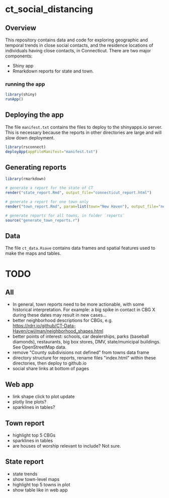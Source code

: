 # ct_social_distancing

## Overview

This repository contains data and code for exploring geographic and temporal trends in close social contacts, and the residence locations of individuals having close contacts, in Connecticut.  There are two major components: 
* Shiny app
* Rmarkdown reports for state and town. 

### running the app

```r
library(shiny)
runApp()
```

## Deploying the app 

The file `manifest.txt` contains the files to deploy to the shinyapps.io server. This is necessary because the reports in other directories are large and will slow down deployment. 

```r
library(rsconnect)
deployApp(appFileManifest="manifest.txt")
```

## Generating reports

```r
library(rmarkdown)

# generate a report for the state of CT
render("state_report.Rmd", output_file="connecticut_report.html")

# generate a report for one town only
render("town_report.Rmd", param=list(town="New Haven"), output_file="new_haven_report.html")

# generate reports for all towns, in folder `reports`
source("generate_town_reports.r")
```

## Data

The file `ct_data.Rsave` contains data frames and spatial features used to make the maps and tables. 


# TODO

## All

* In general, town reports need to be more actionable, with some historical interpretation. For example: a big spike in contact in CBG X during these dates may result in new cases...
* better neighborhood descriptions for CBGs, e.g. <https://rdrr.io/github/CT-Data-Haven/cwi/man/neighborhood_shapes.html>
* better points of interest: schools, car dealerships, parks (baseball diamonds), restaurants, big box stores, DMV, state/municipal buildings. See OpenStreetMap data. 
* remove "County subdivisions not defined" from towns data frame
* directory structure for reports, rename files "index.html" within these directories, then deploy to github.io
* social share links at bottom of pages


## Web app

* link shape click to plot update
* plotly line plots? 
* sparklines in tables? 

## Town report

* highlight top 5 CBGs
* sparklines in tables
* are houses of worship relevant to include? Not sure. 


## State report

* state trends
* show town-level maps
* highlight top 5 towns in plot
* show table like in web app




